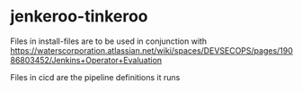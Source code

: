 # jenkeroo-tinkeroo

Files in install-files are to be used in conjunction with https://waterscorporation.atlassian.net/wiki/spaces/DEVSECOPS/pages/19086803452/Jenkins+Operator+Evaluation

Files in cicd are the pipeline definitions it runs
